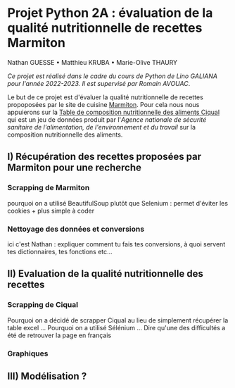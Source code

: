 # **Projet Python 2A : évaluation de la qualité nutritionnelle de recettes Marmiton**


Nathan GUESSE • Matthieu KRUBA • Marie-Olive THAURY

*Ce projet est réalisé dans le cadre du cours de Python de Lino GALIANA pour l'année 2022-2023. Il est supervisé par Romain AVOUAC*.

Le but de ce projet est d'évaluer la qualité nutritionnelle de recettes propoposées par le site de cuisine [Marmiton](https://www.marmiton.org/). 
Pour cela nous nous appuierons sur la [Table de composition nutritionnelle des aliments Ciqual](https://ciqual.anses.fr/) qui est un jeu de données produit par l'*Agence nationale de sécurité sanitaire de l'alimentation, de l'environnement et du travail* sur la composition nutritionnelle des aliments. 


## I) Récupération des recettes proposées par Marmiton pour une recherche 

### Scrapping de Marmiton 

pourquoi on a utilisé BeautifulSoup plutôt que Selenium : permet d'éviter les cookies + plus simple à coder 

### Nettoyage des données et conversions 

ici c'est Nathan : expliquer comment tu fais tes conversions, à quoi servent tes dictionnaires, tes fonctions etc...


## II) Evaluation de la qualité nutritionnelle des recettes 

### Scrapping de Ciqual 

Pourquoi on a décidé de scrapper Ciqual au lieu de simplement récupérer la table excel ...
Pourquoi on a utilisé Sélénium ... 
Dire qu'une des difficultés a été de retrouver la page en français 

### Graphiques 

## III) Modélisation ?  
